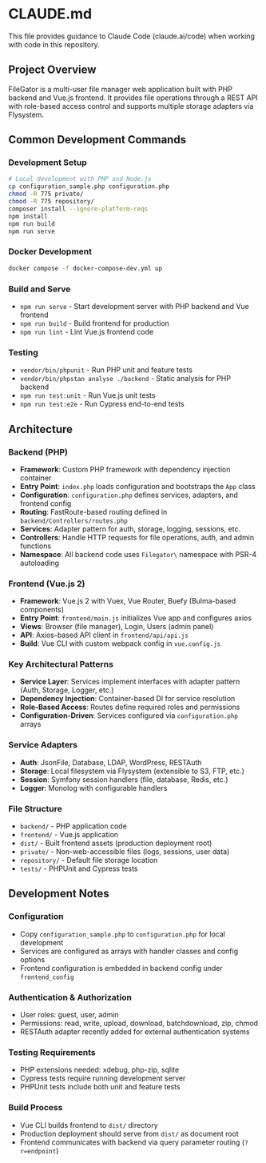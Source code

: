 # CLAUDE.md

This file provides guidance to Claude Code (claude.ai/code) when working with code in this repository.

## Project Overview

FileGator is a multi-user file manager web application built with PHP backend and Vue.js frontend. It provides file operations through a REST API with role-based access control and supports multiple storage adapters via Flysystem.

## Common Development Commands

### Development Setup
```bash
# Local development with PHP and Node.js
cp configuration_sample.php configuration.php
chmod -R 775 private/
chmod -R 775 repository/
composer install --ignore-platform-reqs
npm install
npm run build
npm run serve
```

### Docker Development
```bash
docker compose -f docker-compose-dev.yml up
```

### Build and Serve
- `npm run serve` - Start development server with PHP backend and Vue frontend
- `npm run build` - Build frontend for production
- `npm run lint` - Lint Vue.js frontend code

### Testing
- `vendor/bin/phpunit` - Run PHP unit and feature tests
- `vendor/bin/phpstan analyse ./backend` - Static analysis for PHP backend
- `npm run test:unit` - Run Vue.js unit tests 
- `npm run test:e2e` - Run Cypress end-to-end tests

## Architecture

### Backend (PHP)
- **Framework**: Custom PHP framework with dependency injection container
- **Entry Point**: `index.php` loads configuration and bootstraps the `App` class
- **Configuration**: `configuration.php` defines services, adapters, and frontend config
- **Routing**: FastRoute-based routing defined in `backend/Controllers/routes.php`
- **Services**: Adapter pattern for auth, storage, logging, sessions, etc.
- **Controllers**: Handle HTTP requests for file operations, auth, and admin functions
- **Namespace**: All backend code uses `Filegator\` namespace with PSR-4 autoloading

### Frontend (Vue.js 2)
- **Framework**: Vue.js 2 with Vuex, Vue Router, Buefy (Bulma-based components)
- **Entry Point**: `frontend/main.js` initializes Vue app and configures axios
- **Views**: Browser (file manager), Login, Users (admin panel)
- **API**: Axios-based API client in `frontend/api/api.js`
- **Build**: Vue CLI with custom webpack config in `vue.config.js`

### Key Architectural Patterns
- **Service Layer**: Services implement interfaces with adapter pattern (Auth, Storage, Logger, etc.)
- **Dependency Injection**: Container-based DI for service resolution
- **Role-Based Access**: Routes define required roles and permissions
- **Configuration-Driven**: Services configured via `configuration.php` arrays

### Service Adapters
- **Auth**: JsonFile, Database, LDAP, WordPress, RESTAuth
- **Storage**: Local filesystem via Flysystem (extensible to S3, FTP, etc.)
- **Session**: Symfony session handlers (file, database, Redis, etc.)
- **Logger**: Monolog with configurable handlers

### File Structure
- `backend/` - PHP application code
- `frontend/` - Vue.js application
- `dist/` - Built frontend assets (production deployment root)
- `private/` - Non-web-accessible files (logs, sessions, user data)
- `repository/` - Default file storage location
- `tests/` - PHPUnit and Cypress tests

## Development Notes

### Configuration
- Copy `configuration_sample.php` to `configuration.php` for local development
- Services are configured as arrays with handler classes and config options
- Frontend configuration is embedded in backend config under `frontend_config`

### Authentication & Authorization
- User roles: guest, user, admin
- Permissions: read, write, upload, download, batchdownload, zip, chmod
- RESTAuth adapter recently added for external authentication systems

### Testing Requirements
- PHP extensions needed: xdebug, php-zip, sqlite
- Cypress tests require running development server
- PHPUnit tests include both unit and feature tests

### Build Process
- Vue CLI builds frontend to `dist/` directory
- Production deployment should serve from `dist/` as document root
- Frontend communicates with backend via query parameter routing (`?r=endpoint`)
